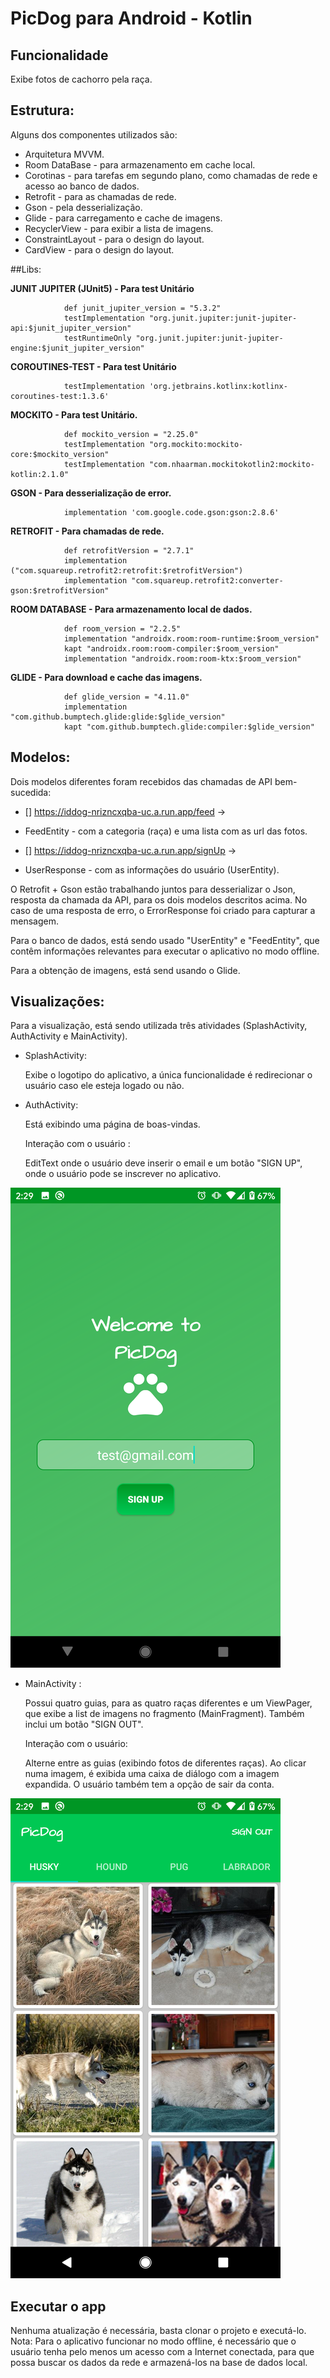 
# PicDog para Android - Kotlin

## Funcionalidade

Exibe fotos de cachorro pela raça.

## Estrutura:
Alguns dos componentes utilizados são:

- Arquitetura MVVM.
- Room DataBase - para armazenamento em cache local.
- Corotinas - para tarefas em segundo plano, como chamadas de rede e acesso ao banco de dados.
- Retrofit - para as chamadas de rede.
- Gson - pela desserialização.
- Glide - para carregamento e cache de imagens.
- RecyclerView - para exibir a lista de imagens.
- ConstraintLayout - para o design do layout.
- CardView - para o design do layout.

##Libs:

   **JUNIT JUPITER (JUnit5) - Para test Unitário**
   
                def junit_jupiter_version = "5.3.2"
                testImplementation "org.junit.jupiter:junit-jupiter-api:$junit_jupiter_version"
                testRuntimeOnly "org.junit.jupiter:junit-jupiter-engine:$junit_jupiter_version"
            
   **COROUTINES-TEST - Para test Unitário**
   
                testImplementation 'org.jetbrains.kotlinx:kotlinx-coroutines-test:1.3.6'
            
   **MOCKITO - Para test Unitário.**
   
                def mockito_version = "2.25.0"
                testImplementation "org.mockito:mockito-core:$mockito_version"
                testImplementation "com.nhaarman.mockitokotlin2:mockito-kotlin:2.1.0"
            
   **GSON - Para desserialização de error.**
   
                implementation 'com.google.code.gson:gson:2.8.6'
            
   **RETROFIT - Para chamadas de rede.**
   
                def retrofitVersion = "2.7.1"
                implementation ("com.squareup.retrofit2:retrofit:$retrofitVersion")
                implementation "com.squareup.retrofit2:converter-gson:$retrofitVersion"
            
   **ROOM DATABASE - Para armazenamento local de dados.**
   
                def room_version = "2.2.5"
                implementation "androidx.room:room-runtime:$room_version"
                kapt "androidx.room:room-compiler:$room_version"
                implementation "androidx.room:room-ktx:$room_version"
            
   **GLIDE - Para download e cache das imagens.**
   
                def glide_version = "4.11.0"
                implementation "com.github.bumptech.glide:glide:$glide_version"
                kapt "com.github.bumptech.glide:compiler:$glide_version"


## Modelos:
Dois modelos diferentes foram recebidos das chamadas de API bem-sucedida:

- [] https://iddog-nrizncxqba-uc.a.run.app/feed ->
- FeedEntity - com a categoria (raça) e uma lista com as url das fotos.

- [] https://iddog-nrizncxqba-uc.a.run.app/signUp ->
- UserResponse - com as informações do usuário (UserEntity).

O Retrofit + Gson estão trabalhando juntos para desserializar o Json, resposta da chamada da API, para os dois modelos descritos acima.
No caso de uma resposta de erro, o ErrorResponse foi criado para capturar a mensagem.

Para o banco de dados, está sendo usado "UserEntity" e "FeedEntity", que contêm informações relevantes para executar o aplicativo no modo offline.

Para a obtenção de imagens, está send usando o Glide.

## Visualizações:
Para a visualização, está sendo utilizada três atividades (SplashActivity, AuthActivity e MainActivity).

- SplashActivity:

    Exibe o logotipo do aplicativo, a única funcionalidade é redirecionar o usuário caso ele esteja logado ou não.

- AuthActivity:

    Está exibindo uma página de boas-vindas.

    Interação com o usuário :

    EditText onde o usuário deve inserir o email e um botão "SIGN UP", onde o usuário pode se inscrever no aplicativo.


![alt text](https://github.com/kiviabrito/PicDog/blob/master/Screenshot_AuthActivity.png) 


- MainActivity :

    Possui quatro guias, para as quatro raças diferentes e um ViewPager, que exibe a list de imagens no fragmento (MainFragment).
    Também inclui um botão "SIGN OUT".

    Interação com o usuário:

    Alterne entre as guias (exibindo fotos de diferentes raças). Ao clicar numa imagem, é exibida uma caixa de diálogo com a imagem expandida. O usuário também tem a opção de sair da conta.


![alt text](https://github.com/kiviabrito/PicDog/blob/master/Screenshot_MainActivity.png) 


## Executar o app

Nenhuma atualização é necessária, basta clonar o projeto e executá-lo.
Nota: Para o aplicativo funcionar no modo offline, é necessário que o usuário tenha pelo menos um acesso com a Internet conectada, para que possa buscar os dados da rede e armazená-los na base de dados local.